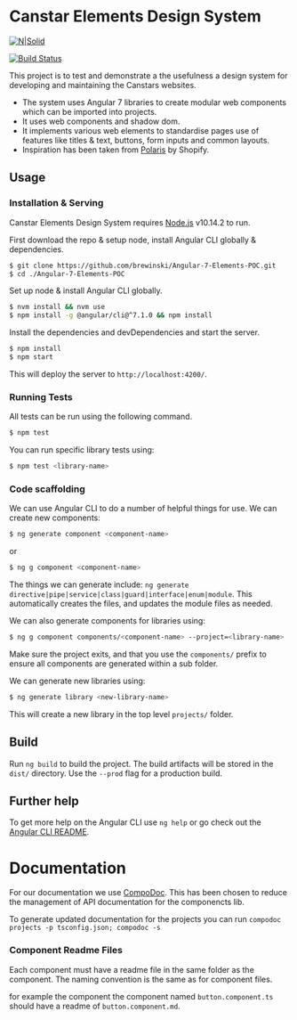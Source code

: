 # Canstar Elements Design System

[![N|Solid](https://cldup.com/dTxpPi9lDf.thumb.png)](https://nodesource.com/products/nsolid)

[![Build Status](https://travis-ci.org/joemccann/dillinger.svg?branch=master)](https://travis-ci.org/joemccann/dillinger)

This project is to test and demonstrate a the usefulness a design system for developing and maintaining the Canstars websites.
  - The system uses Angular 7 libraries to create modular web components which can be imported into projects.
  - It uses web components and shadow dom.
  - It implements various web elements to standardise pages use of features like titles & text, buttons, form inputs and common layouts.
  - Inspiration has been taken from [Polaris](https://polaris.shopify.com/components/get-started) by Shopify.

## Usage
### Installation & Serving

Canstar Elements Design System requires [Node.js](https://nodejs.org/) v10.14.2 to run.

First download the repo & setup node, install Angular CLI globally & dependencies.

```sh
$ git clone https://github.com/brewinski/Angular-7-Elements-POC.git
$ cd ./Angular-7-Elements-POC
```

Set up node & install Angular CLI globally.

```sh
$ nvm install && nvm use
$ npm install -g @angular/cli@^7.1.0 && npm install
```

Install the dependencies and devDependencies and start the server.

```sh
$ npm install
$ npm start
```

This will deploy the server to `http://localhost:4200/`.


### Running Tests

All tests can be run using the following command.

```sh
$ npm test
```

You can run specific library tests using:

```sh
$ npm test <library-name>
```


### Code scaffolding

We can use Angular CLI to do a number of helpful things for use. We can create new components:

```sh
$ ng generate component <component-name>
```

or

```sh
$ ng g component <component-name>
```

The things we can generate include: `ng generate directive|pipe|service|class|guard|interface|enum|module`.
This automatically creates the files, and updates the module files as needed.

We can also generate components for libraries using:

```sh
$ ng g component components/<component-name> --project=<library-name>
```
Make sure the project exits, and that you use the `components/` prefix to ensure all components are generated within a sub folder.

We can generate new libraries using:

```sh
$ ng generate library <new-library-name>
```
This will create a new library in the top level `projects/` folder.


## Build

Run `ng build` to build the project. The build artifacts will be stored in the `dist/` directory. Use the `--prod` flag for a production build.

## Further help

To get more help on the Angular CLI use `ng help` or go check out the [Angular CLI README](https://github.com/angular/angular-cli/blob/master/README.md).


# Documentation

For our documentation we use [CompoDoc](https://compodoc.app/). This has been chosen to reduce the management of API documentation for the componencts lib.

To generate updated documentation for the projects you can run `compodoc projects -p tsconfig.json; compodoc -s`

### Component Readme Files

Each component must have a readme file in the same folder as the component. The naming convention is the same as for component files.

for example the component the component named `button.component.ts` should have a readme of `button.component.md`.
